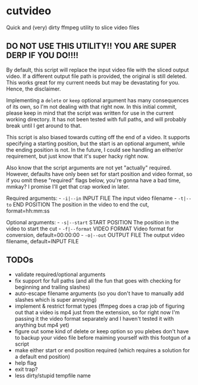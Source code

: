 # cutvideo

Quick and (very) dirty ffmpeg utility to slice video files

## DO NOT USE THIS UTILITY!! YOU ARE SUPER DERP IF YOU DO!!!!

By default, this script will replace the input video file with the sliced output video. If a different output file path is provided, the original is still deleted. This works great for my current needs but may be devastating for you. Hence, the disclaimer.

Implementing a `delete` or `keep` optional argument has many consequences of its own, so I'm not dealing with that right now. In this initial commit, please keep in mind that the script was written for use in the current working directory. It has not been tested with full paths, and will probably break until I get around to that.

This script is also biased towards cutting off the end of a video. It supports specifying a starting position, but the start is an optional argument, while the ending position is not. In the future, I could see handling an either/or requirement, but just know that it's super hacky right now.

Also know that the script arguments are not yet "actually" required. However, defaults have only been set for start position and video format, so if you omit these "required" flags below, you're gonna have a bad time, mmkay? I promise I'll get that crap worked in later.

Required arguments:
    - `-i|--in`       INPUT FILE      The input video filename
    - `-t|--to`       END POSITION    The position in the video to end the cut, format=hh:mm:ss

Optional arguments:
    - `-s|--start`    START POSITION  The position in the video to start the cut
    - `-f|--format`   VIDEO FORMAT    Video format for conversion, default=00:00:00
    - `-o|--out`      OUTPUT FILE     The output video filename, default=INPUT FILE

## TODOs

- validate required/optional arguments
- fix support for full paths (and all the fun that goes with checking for beginning and trailing slashes)
- auto-escape filename arguments (so you don't have to manually add slashes which is super annoying)
- implement & restrict format types (ffmpeg does a crap job of figuring out that a video is mp4 just from the extension, so for right now I'm passing it the video format separately and I haven't tested it with anything but mp4 yet)
- figure out some kind of delete or keep option so you plebes don't have to backup your video file before maiming yourself with this footgun of a script
- make either start or end position required (which requires a solution for a default end position)
- help flag
- exit trap?
- less dirty/stupid tempfile name
